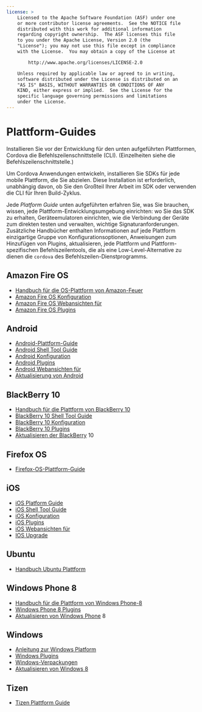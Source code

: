 ```yaml
---
license: >
    Licensed to the Apache Software Foundation (ASF) under one
    or more contributor license agreements.  See the NOTICE file
    distributed with this work for additional information
    regarding copyright ownership.  The ASF licenses this file
    to you under the Apache License, Version 2.0 (the
    "License"); you may not use this file except in compliance
    with the License.  You may obtain a copy of the License at

        http://www.apache.org/licenses/LICENSE-2.0

    Unless required by applicable law or agreed to in writing,
    software distributed under the License is distributed on an
    "AS IS" BASIS, WITHOUT WARRANTIES OR CONDITIONS OF ANY
    KIND, either express or implied.  See the License for the
    specific language governing permissions and limitations
    under the License.
---
```


# Plattform-Guides

Installieren Sie vor der Entwicklung für den unten aufgeführten Plattformen, Cordova die Befehlszeilenschnittstelle (CLI). (Einzelheiten siehe die Befehlszeilenschnittstelle.)

Um Cordova Anwendungen entwickeln, installieren Sie SDKs für jede mobile Plattform, die Sie abzielen. Diese Installation ist erforderlich, unabhängig davon, ob Sie den Großteil Ihrer Arbeit im SDK oder verwenden die CLI für Ihren Build-Zyklus.

Jede *Platform Guide* unten aufgeführten erfahren Sie, was Sie brauchen, wissen, jede Plattform-Entwicklungsumgebung einrichten: wo Sie das SDK zu erhalten, Geräteemulatoren einrichten, wie die Verbindung der Geräte zum direkten testen und verwalten, wichtige Signaturanforderungen. Zusätzliche Handbücher enthalten Informationen auf jede Plattform einzigartige Gruppe von Konfigurationsoptionen, Anweisungen zum Hinzufügen von Plugins, aktualisieren, jede Plattform und Plattform-spezifischen Befehlszeilentools, die als eine Low-Level-Alternative zu dienen die `cordova` des Befehlszeilen-Dienstprogramms.

## Amazon Fire OS

*   <a href="amazonfireos/index.html">Handbuch für die OS-Plattform von Amazon-Feuer</a>
*   <a href="amazonfireos/config.html">Amazon Fire OS Konfiguration</a>
*   <a href="amazonfireos/webview.html">Amazon Fire OS Webansichten für</a>
*   <a href="amazonfireos/plugin.html">Amazon Fire OS Plugins</a>

## Android

*   <a href="android/index.html">Android-Plattform-Guide</a>
*   <a href="android/tools.html">Android Shell Tool Guide</a>
*   <a href="android/config.html">Android Konfiguration</a>
*   <a href="android/plugin.html">Android Plugins</a>
*   <a href="android/webview.html">Android Webansichten für</a>
*   <a href="android/upgrading.html">Aktualisierung von Android</a>

## BlackBerry 10

*   <a href="blackberry10/index.html">Handbuch für die Plattform von BlackBerry 10</a>
*   <a href="blackberry10/tools.html">BlackBerry 10 Shell Tool Guide</a>
*   <a href="blackberry10/config.html">BlackBerry 10 Konfiguration</a>
*   <a href="blackberry10/plugin.html">BlackBerry 10 Plugins</a>
*   <a href="blackberry/upgrading.html">Aktualisieren der BlackBerry</a> 10

## Firefox OS

*   <a href="firefoxos/index.html">Firefox-OS-Plattform-Guide</a>

## iOS

*   <a href="ios/index.html">iOS Platform Guide</a>
*   <a href="ios/tools.html">iOS Shell Tool Guide</a>
*   <a href="ios/config.html">iOS Konfiguration</a>
*   <a href="ios/plugin.html">iOS Plugins</a>
*   <a href="ios/webview.html">iOS Webansichten für</a>
*   <a href="ios/upgrading.html">IOS Upgrade</a>

## Ubuntu

*   <a href="ubuntu/index.html">Handbuch Ubuntu Plattform</a>

## Windows Phone 8

*   <a href="wp8/index.html">Handbuch für die Plattform von Windows Phone-8</a>
*   <a href="wp8/plugin.html">Windows Phone 8 Plugins</a>
*   <a href="wp8/upgrading.html">Aktualisieren von Windows Phone</a> 8

## Windows

*   <a href="win8/index.html">Anleitung zur Windows Platform</a>
*   <a href="win8/plugin.html">Windows Plugins</a>
*   <a href="win8/packaging.html">Windows-Verpackungen</a>
*   <a href="win8/upgrading.html">Aktualisieren von Windows 8</a>

## Tizen

*   <a href="tizen/index.html">Tizen Plattform Guide</a>